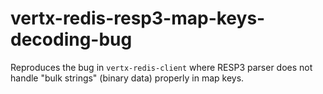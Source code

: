 # vertx-redis-resp3-map-keys-decoding-bug
Reproduces the bug in `vertx-redis-client` where RESP3 parser does not handle "bulk strings" (binary data) properly in map keys.

